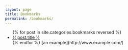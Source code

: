 ```yaml
---
layout: page
title: Bookmarks
permalink: /bookmarks/
---
```

<ul>
{% for post in site.categories.bookmarks reversed %}
  <li><a href="{{ post.url }}">{{ post.title }}</a></li>
{% endfor %}
  [an example](http://www.example.com/)
</ul>
